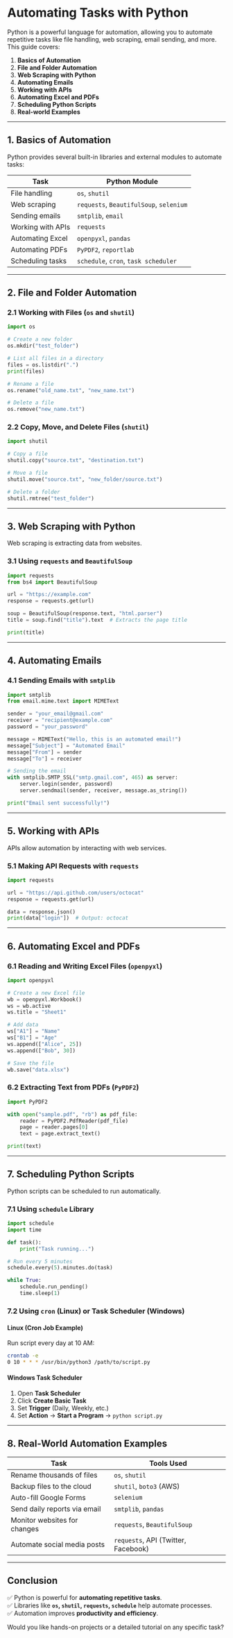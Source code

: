# **Automating Tasks with Python**  

Python is a powerful language for automation, allowing you to automate repetitive tasks like file handling, web scraping, email sending, and more. This guide covers:  

1. **Basics of Automation**  
2. **File and Folder Automation**  
3. **Web Scraping with Python**  
4. **Automating Emails**  
5. **Working with APIs**  
6. **Automating Excel and PDFs**  
7. **Scheduling Python Scripts**  
8. **Real-world Examples**  

---

## **1. Basics of Automation**  

Python provides several built-in libraries and external modules to automate tasks:  

| **Task**               | **Python Module**  |
|------------------------|-------------------|
| File handling         | `os`, `shutil`   |
| Web scraping         | `requests`, `BeautifulSoup`, `selenium` |
| Sending emails       | `smtplib`, `email` |
| Working with APIs    | `requests` |
| Automating Excel     | `openpyxl`, `pandas` |
| Automating PDFs      | `PyPDF2`, `reportlab` |
| Scheduling tasks     | `schedule`, `cron`, `task scheduler` |

---

## **2. File and Folder Automation**  

### **2.1 Working with Files (`os` and `shutil`)**  

```python
import os

# Create a new folder
os.mkdir("test_folder")

# List all files in a directory
files = os.listdir(".")
print(files)

# Rename a file
os.rename("old_name.txt", "new_name.txt")

# Delete a file
os.remove("new_name.txt")
```

### **2.2 Copy, Move, and Delete Files (`shutil`)**  

```python
import shutil

# Copy a file
shutil.copy("source.txt", "destination.txt")

# Move a file
shutil.move("source.txt", "new_folder/source.txt")

# Delete a folder
shutil.rmtree("test_folder")
```

---

## **3. Web Scraping with Python**  

Web scraping is extracting data from websites.  

### **3.1 Using `requests` and `BeautifulSoup`**  

```python
import requests
from bs4 import BeautifulSoup

url = "https://example.com"
response = requests.get(url)

soup = BeautifulSoup(response.text, "html.parser")
title = soup.find("title").text  # Extracts the page title

print(title)
```

---

## **4. Automating Emails**  

### **4.1 Sending Emails with `smtplib`**  

```python
import smtplib
from email.mime.text import MIMEText

sender = "your_email@gmail.com"
receiver = "recipient@example.com"
password = "your_password"

message = MIMEText("Hello, this is an automated email!")
message["Subject"] = "Automated Email"
message["From"] = sender
message["To"] = receiver

# Sending the email
with smtplib.SMTP_SSL("smtp.gmail.com", 465) as server:
    server.login(sender, password)
    server.sendmail(sender, receiver, message.as_string())

print("Email sent successfully!")
```

---

## **5. Working with APIs**  

APIs allow automation by interacting with web services.  

### **5.1 Making API Requests with `requests`**  

```python
import requests

url = "https://api.github.com/users/octocat"
response = requests.get(url)

data = response.json()
print(data["login"])  # Output: octocat
```

---

## **6. Automating Excel and PDFs**  

### **6.1 Reading and Writing Excel Files (`openpyxl`)**  

```python
import openpyxl

# Create a new Excel file
wb = openpyxl.Workbook()
ws = wb.active
ws.title = "Sheet1"

# Add data
ws["A1"] = "Name"
ws["B1"] = "Age"
ws.append(["Alice", 25])
ws.append(["Bob", 30])

# Save the file
wb.save("data.xlsx")
```

### **6.2 Extracting Text from PDFs (`PyPDF2`)**  

```python
import PyPDF2

with open("sample.pdf", "rb") as pdf_file:
    reader = PyPDF2.PdfReader(pdf_file)
    page = reader.pages[0]
    text = page.extract_text()

print(text)
```

---

## **7. Scheduling Python Scripts**  

Python scripts can be scheduled to run automatically.  

### **7.1 Using `schedule` Library**  

```python
import schedule
import time

def task():
    print("Task running...")

# Run every 5 minutes
schedule.every(5).minutes.do(task)

while True:
    schedule.run_pending()
    time.sleep(1)
```

### **7.2 Using `cron` (Linux) or Task Scheduler (Windows)**  

#### **Linux (Cron Job Example)**  
Run script every day at 10 AM:  
```sh
crontab -e
0 10 * * * /usr/bin/python3 /path/to/script.py
```

#### **Windows Task Scheduler**  
1. Open **Task Scheduler**  
2. Click **Create Basic Task**  
3. Set **Trigger** (Daily, Weekly, etc.)  
4. Set **Action** → **Start a Program** → `python script.py`  

---

## **8. Real-World Automation Examples**  

| **Task** | **Tools Used** |
|----------|--------------|
| Rename thousands of files | `os`, `shutil` |
| Backup files to the cloud | `shutil`, `boto3` (AWS) |
| Auto-fill Google Forms | `selenium` |
| Send daily reports via email | `smtplib`, `pandas` |
| Monitor websites for changes | `requests`, `BeautifulSoup` |
| Automate social media posts | `requests`, API (Twitter, Facebook) |

---

## **Conclusion**  
✅ Python is powerful for **automating repetitive tasks**.  
✅ Libraries like **`os`, `shutil`, `requests`, `schedule`** help automate processes.  
✅ Automation improves **productivity and efficiency**.  

Would you like hands-on projects or a detailed tutorial on any specific task?